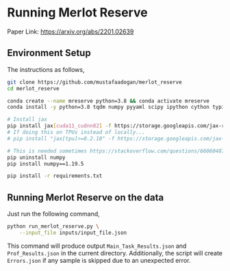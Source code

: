 # Running Merlot Reserve
Paper Link: https://arxiv.org/abs/2201.02639

## Environment Setup

The instructions as follows,

```bash
git clone https://github.com/mustafaadogan/merlot_reserve
cd merlot_reserve

conda create --name mreserve python=3.8 && conda activate mreserve
conda install -y python=3.8 tqdm numpy pyyaml scipy ipython cython typing h5py pandas matplotlib

# Install jax
pip install jax[cuda11_cudnn82] -f https://storage.googleapis.com/jax-releases/jax_releases.html
# If doing this on TPUs instead of locally...
# pip install "jax[tpu]>=0.2.18" -f https://storage.googleapis.com/jax-releases/libtpu_releases.html

# This is needed sometimes https://stackoverflow.com/questions/66060487/valueerror-numpy-ndarray-size-changed-may-indicate-binary-incompatibility-exp
pip uninstall numpy
pip install numpy==1.19.5

pip install -r requirements.txt
```

## Running Merlot Reserve on the data

Just run the following command,
```bash
python run_merlot_reserve.py \
    --input_file inputs/input_file.json
```

This command will produce output `Main_Task_Results.json` and `Prof_Results.json` in the current directory. Additionally, the script will create `Errors.json` if any sample is skipped due to an unexpected error.
